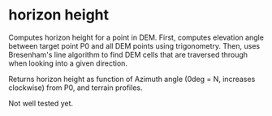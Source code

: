 # horizon height

Computes horizon height for a point in DEM. 
First, computes elevation angle between target point P0 and all DEM points using trigonometry. Then, uses Bresenham's line algorithm to find DEM cells that are traversed through when looking into a given direction.

Returns horizon height as function of Azimuth angle (0deg = N, increases clockwise) from P0, and terrain profiles.

Not well tested yet.
